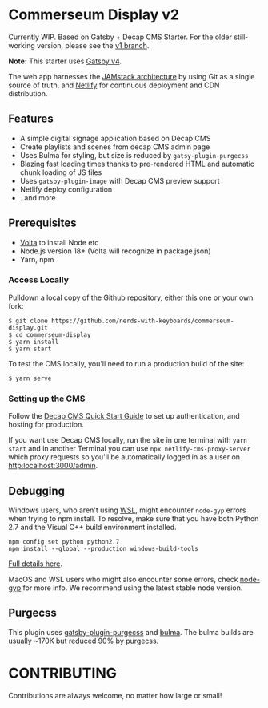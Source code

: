 # Commerseum Display v2

Currently WIP. Based on Gatsby + Decap CMS Starter. For the older still-working version, please see the [v1 branch](https://github.com/nerds-with-keyboards/commerseum-display/tree/v1).

**Note:** This starter uses [Gatsby v4](https://www.gatsbyjs.com/gatsby-4/).

The web app harnesses the [JAMstack architecture](https://jamstack.org) by using Git as a single source of truth, and [Netlify](https://www.netlify.com) for continuous deployment and CDN distribution.

## Features

- A simple digital signage application based on Decap CMS
- Create playlists and scenes from decap CMS admin page
- Uses Bulma for styling, but size is reduced by `gatsy-plugin-purgecss`
- Blazing fast loading times thanks to pre-rendered HTML and automatic chunk loading of JS files
- Uses `gatsby-plugin-image` with Decap CMS preview support
- Netlify deploy configuration
- ..and more

## Prerequisites

- [Volta](https://volta.sh) to install Node etc
- Node.js version 18+ (Volta will recognize in package.json)
- Yarn, npm

### Access Locally

Pulldown a local copy of the Github repository, either this one or your own fork:

```
$ git clone https://github.com/nerds-with-keyboards/commerseum-display.git
$ cd commerseum-display
$ yarn install
$ yarn start
```

To test the CMS locally, you'll need to run a production build of the site:

```
$ yarn serve
```

### Setting up the CMS

Follow the [Decap CMS Quick Start Guide](https://www.netlifycms.org/docs/quick-start/#authentication) to set up authentication, and hosting for production.

If you want use Decap CMS locally, run the site in one terminal with `yarn start` and in another
Terminal you can use `npx netlify-cms-proxy-server` which proxy requests so you'll be automatically logged
in as a user on [http:localhost:3000/admin](http:localhost:3000/admin).

## Debugging

Windows users, who aren't using [WSL](https://docs.microsoft.com/en-us/windows/wsl/about), might encounter `node-gyp` errors when trying to npm install.
To resolve, make sure that you have both Python 2.7 and the Visual C++ build environment installed.

```
npm config set python python2.7
npm install --global --production windows-build-tools
```

[Full details here](https://www.npmjs.com/package/node-gyp "NPM node-gyp page").

MacOS and WSL users who might also encounter some errors, check [node-gyp](https://github.com/nodejs/node-gyp) for more info. We recommend using the latest stable node version.

## Purgecss

This plugin uses [gatsby-plugin-purgecss](https://www.gatsbyjs.org/packages/gatsby-plugin-purgecss/) and [bulma](https://bulma.io/). The bulma builds are usually ~170K but reduced 90% by purgecss.

# CONTRIBUTING

Contributions are always welcome, no matter how large or small!
